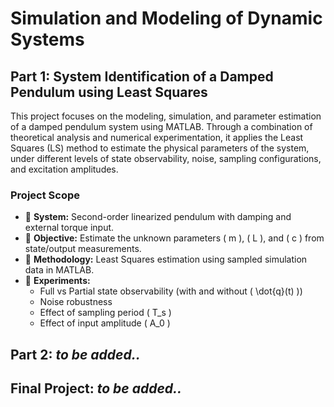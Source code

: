 # Simulation and Modeling of Dynamic Systems
## Part 1: System Identification of a Damped Pendulum using Least Squares

This project focuses on the modeling, simulation, and parameter estimation of a damped pendulum system using MATLAB. Through a combination of theoretical analysis and numerical experimentation, it applies the Least Squares (LS) method to estimate the physical parameters of the system, under different levels of state observability, noise, sampling configurations, and excitation amplitudes.

### Project Scope

- 📌 **System:** Second-order linearized pendulum with damping and external torque input.
- 📌 **Objective:** Estimate the unknown parameters \( m \), \( L \), and \( c \) from state/output measurements.
- 📌 **Methodology:** Least Squares estimation using sampled simulation data in MATLAB.
- 📌 **Experiments:**
  - Full vs Partial state observability (with and without \( \dot{q}(t) \))
  - Noise robustness
  - Effect of sampling period \( T_s \)
  - Effect of input amplitude \( A_0 \)

## Part 2: *to be added..*

## Final Project: *to be added..*

